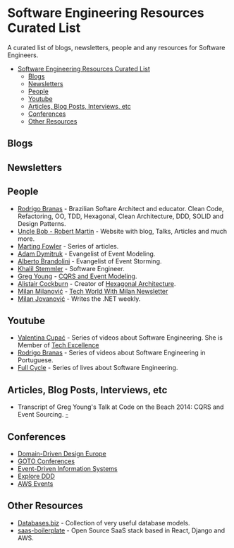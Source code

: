 # Software Engineering Resources Curated List

A curated list of blogs, newsletters, people and any resources for Software Engineers.

- [Software Engineering Resources Curated List](#software-engineering-resources-curated-list)
  - [Blogs](#blogs)
  - [Newsletters](#newsletters)
  - [People](#people)
  - [Youtube](#youtube)
  - [Articles, Blog Posts, Interviews, etc](#articles-blog-posts-interviews-etc)
  - [Conferences](#conferences)
  - [Other Resources](#other-resources)

## Blogs

## Newsletters

## People

- [Rodrigo Branas](https://www.branas.io/) - Brazilian Softare Architect and educator. Clean Code, Refactoring, OO, TDD, Hexagonal, Clean Architecture, DDD, SOLID and Design Patterns.
- [Uncle Bob - Robert Martin](http://cleancoder.com/products) - Website with blog, Talks, Articles and much more.
- [Marting Fowler](https://martinfowler.com/) - Series of articles.
- [Adam Dymitruk](https://eventmodeling.org/) - Evangelist of Event Modeling.
- [Alberto Brandolini](https://www.eventstorming.com/) - Evangelist of Event Storming.
- [Khalil Stemmler](https://khalilstemmler.com/) - Software Engineer.
- [Greg Young]() - [CQRS and Event Modeling](https://www.eventstore.com/blog/transcript-of-greg-youngs-talk-at-code-on-the-beach-2014-cqrs-and-event-sourcing).
- [Alistair Cockburn](https://alistair.cockburn.us/hexagonal-architecture/) - Creator of [Hexagonal Architecture](https://hexagonalarchitecture.org/).
- [Milan Milanović](https://milan.milanovic.org/) - [Tech World With Milan Newsletter](https://newsletter.techworld-with-milan.com/)
- [Milan Jovanović](https://www.milanjovanovic.tech/) - Writes the .NET weekly.

## Youtube

- [Valentina Cupać](https://www.youtube.com/@valentinacupac) - Series of videos about Software Engineering. She is Member of [Tech Excellence](https://www.youtube.com/@TechExcellence)
- [Rodrigo Branas](https://www.youtube.com/@RodrigoBranas) - Series of videos about Software Engineering in Portuguese.
- [Full Cycle](https://www.youtube.com/@FullCycle) - Series of lives about Software Engineering.

## Articles, Blog Posts, Interviews, etc

- Transcript of Greg Young's Talk at Code on the Beach 2014: CQRS and Event Sourcing. [-](https://www.eventstore.com/blog/transcript-of-greg-youngs-talk-at-code-on-the-beach-2014-cqrs-and-event-sourcing)

## Conferences

- [Domain-Driven Design Europe](https://www.youtube.com/@ddd_eu)
- [GOTO Conferences](https://www.youtube.com/@GOTO-)
- [Event-Driven Information Systems](https://www.youtube.com/@eventmodeling/videos)
- [Explore DDD](https://www.youtube.com/@ExploreDDD)
- [AWS Events](https://www.youtube.com/@AWSEventsChannel)

## Other Resources
- [Databases.biz](https://databases.biz/data-models/) - Collection of very useful database models.
- [saas-boilerplate](https://github.com/apptension/saas-boilerplate) - Open Source SaaS stack based in React, Django and AWS.